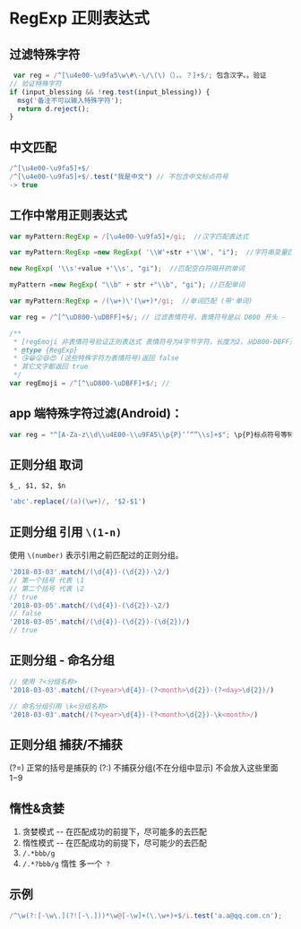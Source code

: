 # RegExp 正则表达式
## 过滤特殊字符
```javascript
 var reg = /^[\u4e00-\u9fa5\w\#\-\/\(\)（），。？]+$/; 包含汉字。。验证
// 验证特殊字符
if (input_blessing && !reg.test(input_blessing)) {
  msg('备注不可以输入特殊字符');
  return d.reject();
}
```
## 中文匹配
```javascript
/^[\u4e00-\u9fa5]+$/
/^[\u4e00-\u9fa5]+$/.test("我是中文") // 不包含中文标点符号
-> true
```
## 工作中常用正则表达式
```javascript
var myPattern:RegExp = /[\u4e00-\u9fa5]+/gi;  //汉字匹配表达式

var myPattern:RegExp =new RegExp( '\\W'+str +'\\W', "i");  //字符串变量匹配, 匹配所有单词

new RegExp( '\\s'+value +'\\s', "gi");  //匹配空白符隔开的单词

myPattern =new RegExp( "\\b" + str +"\\b", "gi"); //匹配单词

var myPattern:RegExp = /(\w+)\'(\w+)*/gi;  //单词匹配 (带'单词)

var reg = /^[^\uD800-\uDBFF]+$/; // 过滤表情符号，表情符号是以 D800 开头 -  DBFF 结尾的4字节字符

/**
 * [regEmoji 非表情符号验证正则表达式 表情符号为4字节字符，长度为2，从D800-DBFF开头的]
 * @type {RegExp}
 * 😘😁😜😆😍 (这些特殊字符为表情符号)返回 false
 * 其它文字都返回 true
 */
var regEmoji = /^[^\uD800-\uDBFF]+$/; //
```
## app 端特殊字符过滤(Android)：
```JavaScript
var reg = "^[A-Za-z\\d\\u4E00-\\u9FA5\\p{P}‘’“”\\s]+$"; \p{P}标点符号等特殊字符， JavaScript中无效（不支持？）
```
## 正则分组 取词

`$_, $1, $2, $n`
```js
'abc'.replace(/(a)(\w+)/, '$2-$1')
```

## 正则分组 引用 `\(1-n)`
使用 `\(number)` 表示引用之前匹配过的正则分组。
```js
'2018-03-03'.match(/(\d{4})-(\d{2})-\2/)
// 第一个括号 代表 \1
// 第二个括号 代表 \2
// true
'2018-03-05'.match(/(\d{4})-(\d{2})-\2/)
// false
'2018-03-05'.match(/(\d{4})-(\d{2})-(\d{2})/)
// true
```
## 正则分组 - 命名分组
```js
// 使用 ?<分组名称>
'2018-03-03'.match(/(?<year>\d{4})-(?<month>\d{2})-(?<day>\d{2})/)

// 命名分组引用 \k<分组名称>
'2018-03-03'.match(/(?<year>\d{4})-(?<month>\d{2})-\k<month>/)
```
## 正则分组  捕获/不捕获

(?=) 正常的括号是捕获的
(?:) 不捕获分组(不在分组中显示) 不会放入这些里面 $1-$9

## 惰性&贪婪
1. 贪婪模式 -- 在匹配成功的前提下，尽可能多的去匹配
2. 惰性模式 -- 在匹配成功的前提下，尽可能少的去匹配
3. `/.*bbb/g`
3. `/.*?bbb/g` 惰性 多一个 `？`

## 示例
```js
/^\w(?:[-\w\.](?![-\.]))*\w@[-\w]+(\.\w+)+$/i.test('a.a@qq.com.cn');
```
